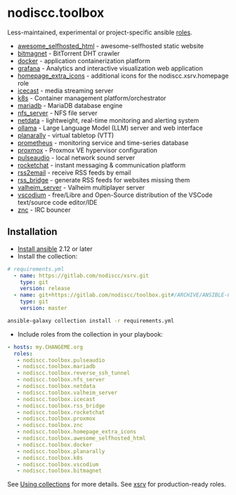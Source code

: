 # nodiscc.toolbox

Less-maintained, experimental or project-specific ansible [roles](roles/).

<!--BEGIN ROLES LIST-->
- [awesome_selfhosted_html](roles/awesome_selfhosted_html) - awesome-selfhosted static website
- [bitmagnet](roles/bitmagnet) - BitTorrent DHT crawler
- [docker](roles/docker) - application containerization platform
- [grafana](roles/grafana) - Analytics and interactive visualization web application
- [homepage_extra_icons](roles/homepage_extra_icons) - additional icons for the nodiscc.xsrv.homepage role
- [icecast](roles/icecast) - media streaming server
- [k8s](roles/k8s) - Container management platform/orchestrator
- [mariadb](roles/mariadb) - MariaDB database engine
- [nfs_server](roles/nfs_server) - NFS file server
- [netdata](roles/netdata) - lightweight, real-time monitoring and alerting system
- [ollama](roles/ollama) - Large Language Model (LLM) server and web interface
- [planarally](roles/planarally) - virtual tabletop (VTT)
- [prometheus](roles/prometheus) - monitoring service and time-series database
- [proxmox](roles/proxmox) - Proxmox VE hypervisor configuration
- [pulseaudio](roles/pulseaudio) - local network sound server
- [rocketchat](roles/rocketchat) - instant messaging & communication platform
- [rss2email](roles/rss2email) - receive RSS feeds by email
- [rss_bridge](roles/rss_bridge) - generate RSS feeds for websites missing them
- [valheim_server](roles/valheim_server) - Valheim multiplayer server
- [vscodium](roles/vscodium) - free/Libre and Open-Source distribution of the VSCode text/source code editor/IDE
- [znc](roles/znc) - IRC bouncer
<!--END ROLES LIST-->

## Installation

- [Install ansible](https://docs.ansible.com/ansible/latest/installation_guide/intro_installation.html) 2.12 or later
- Install the collection:

```yaml
# requirements.yml
  - name: https://gitlab.com/nodiscc/xsrv.git
    type: git
    version: release
  - name: git+https://gitlab.com/nodiscc/toolbox.git#/ARCHIVE/ANSIBLE-COLLECTION/ # collection from a directory in a git repository
    type: git
    version: master
```

```bash
ansible-galaxy collection install -r requirements.yml
```

- Include roles from the collection in your playbook:

```yaml
- hosts: my.CHANGEME.org
  roles:
   - nodiscc.toolbox.pulseaudio
   - nodiscc.toolbox.mariadb
   - nodiscc.toolbox.reverse_ssh_tunnel
   - nodiscc.toolbox.nfs_server
   - nodiscc.toolbox.netdata
   - nodiscc.toolbox.valheim_server
   - nodiscc.toolbox.icecast
   - nodiscc.toolbox.rss_bridge
   - nodiscc.toolbox.rocketchat
   - nodiscc.toolbox.proxmox
   - nodiscc.toolbox.znc
   - nodiscc.toolbox.homepage_extra_icons
   - nodiscc.toolbox.awesome_selfhosted_html
   - nodiscc.toolbox.docker
   - nodiscc.toolbox.planarally
   - nodiscc.toolbox.k8s
   - nodiscc.toolbox.vscodium
   - nodiscc.toolbox.bitmagnet
```

See [Using collections](https://docs.ansible.com/ansible/latest/user_guide/collections_using.html) for more details.
See [xsrv](https://xsrv.readthedocs.io/) for production-ready roles.
